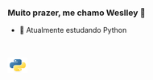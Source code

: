 ### Muito prazer, me chamo Weslley 👋
- 🌱 Atualmente estudando Python

##

<div style="display: inline_block"><br>
	<img align="center" alt="Wes-Python" height="30" width="40" src="https://raw.githubusercontent.com/devicons/devicon/master/icons/python/python-original.svg">
</div>
          

